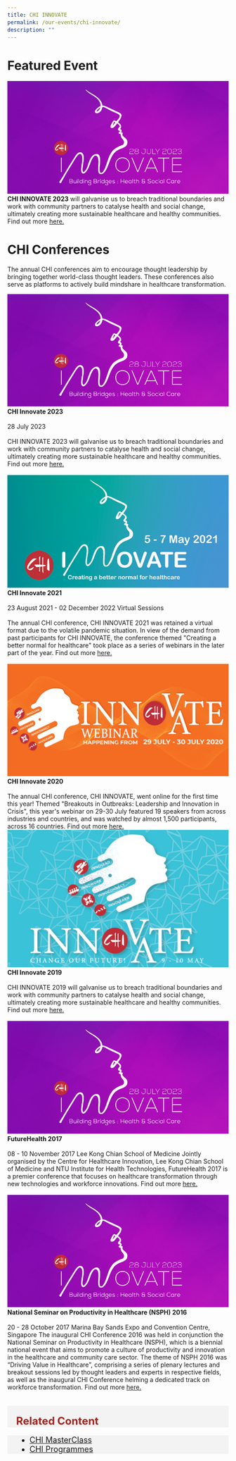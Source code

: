 ```yaml
---
title: CHI INNOVATE
permalink: /our-events/chi-innovate/
description: ""
---
```

# Featured Event
![](/images/Website_Right.png)
<br>
**CHI INNOVATE 2023** will galvanise us to breach traditional boundaries and work with community partners to catalyse health and social change, ultimately creating more sustainable healthcare and healthy communities. Find out more <a href="https://chiinnovate2023.klobbi.com/">here.</a>

# CHI Conferences


The annual CHI conferences aim to encourage thought leadership by bringing together world-class thought leaders. These conferences also serve as platforms to actively build mindshare in healthcare transformation.

<div class="row">
<div class="col"> 
<a href="https://chiinnovate2023.klobbi.com/"><img alt="CHI Innovate 2023" src="/images/Website_Right.png"></a><br>
		<div class="header"><b>CHI Innovate 2023 </b></div><br>
		<div class="para">28 July 2023<br><br>
CHI INNOVATE 2023 will galvanise us to breach traditional boundaries and work with community partners to catalyse health and social change, ultimately creating more sustainable healthcare and healthy communities. Find out more <a href="https://chiinnovate2023.klobbi.com/">here.</a>
</div>
<br>

</div>
	<div class="col"> 
<a href="https://chiinnovate2023.klobbi.com/"><img alt="CHI Innovate 2021" src="/images/innovate%20(right).jpg"></a>
		<br>
	<div class="header"><b>CHI Innovate 2021</b></div><br>
	<div class="para">23 August 2021 - 02 December 2022 Virtual Sessions
​<br><br>The annual CHI conference, CHI INNOVATE 2021 was retained a virtual format due to the volatile pandemic situation. In view of the demand from past participants for CHI INNOVATE, the conference themed "Creating a better normal for healthcare" took place as a series of webinars in the later part of the year. Find out more <a href="https://www.youtube.com/playlist?list=PLTrhD5VOFZmpTbZQW9Y5r6K1KogwktE2c">here.</a>
</div>
<br>

</div>
	<div class="col"> 
<a href="https://chiinnovate2023.klobbi.com/"><img alt="CHI Innovate 2020" src="/images/Logos/2020_banner-right.jpg"></a><br>
	<div class="header"><b>CHI Innovate 2020</b></div><br>
	<div class="para">​The annual CHI conference, CHI INNOVATE, went online for the first time this year! Themed "Breakouts in Outbreaks: Leadership and Innovation in Crisis", this year's webinar on 29-30 July featured 19 speakers from across industries and countries, and was watched by almost 1,500 participants, across 16 countries. Find out more <a href="https://www.youtube.com/playlist?list=PLTrhD5VOFZmqv3n_Ncc5Yf_Th372lr8gJ">here.</a>
</div>
</div></div>

<div class="row">
<div class="col"> 
<a href="https://chiinnovate2023.klobbi.com/"><img alt="CHI Innovate 2019" src="/images/chi%20innovate%20badge%20website.png"></a><br>
		<div class="header"><b>CHI Innovate 2019 </b></div><br>
		<div class="para">CHI INNOVATE 2019 will galvanise us to breach traditional boundaries and work with community partners to catalyse health and social change, ultimately creating more sustainable healthcare and healthy communities. Find out more <a href="https://chiinnovate2023.klobbi.com/">here.</a>
</div>
<br>

</div>
	<div class="col"> 
<a href="https://chiinnovate2023.klobbi.com/"><img alt="CHI Innovate 2023" src="/images/Website_Right.png"></a><br>
	<div class="header"><b>FutureHealth 2017</b></div><br>
	<div class="para">08 - 10 November 2017
Lee Kong Chian School of Medicine
Jointly organised by the Centre for Healthcare Innovation, Lee Kong Chian School of Medicine and NTU Institute for Health Technologies, FutureHealth 2017 is a premier conference that focuses on healthcare transformation through new technologies and workforce innovations. Find out more <a href="https://chiinnovate2023.klobbi.com/">here.</a>
</div>
<br>

</div>
	<div class="col"> 
<a href="https://chiinnovate2023.klobbi.com/"><img alt="CHI Innovate 2023" src="/images/Website_Right.png"></a><br>
	<div class="header"><b>National Seminar on Productivity in Healthcare (NSPH) 2016</b></div><br>
	<div class="para">20 - 28 October 2017
Marina Bay Sands Expo and Convention Centre, Singapore
The inaugural CHI Conference 2016 was held in conjunction the National Seminar on Productivity in Healthcare (NSPH), which is a biennial national event that aims to promote a culture of productivity and innovation in the healthcare and community care sector. The theme of NSPH 2016 was “Driving Value in Healthcare”, comprising a series of plenary lectures and breakout sessions led by thought leaders and experts in respective fields, as well as the inaugural CHI Conference helming a dedicated track on workforce transformation. Find out more <a href="https://chiinnovate2023.klobbi.com/">here.</a>
</div>
<br></div></div>


<br>




<div style="font-size:24px; font-weight: 700; color: #a6221c; background-color: #f3f3f3; padding: 20px 0px 0px 20px;" class="row"> Related Content</div>

<div style="font-size:18px ;background-color: #f3f3f3; padding: 0px 25px 0px 20px;" class="row">
	<ul>
		<li><a href="test">CHI MasterClass</a></li>
	<li><a href="/files/press-releases/2023/COS%202023%20Infographic%20-%20Smart%20Nation%20Today%20and%20Beyond.pdf">CHI Programmes</a></li>
			</ul>
</div>